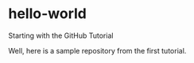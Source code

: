 # hello-world
Starting with the GitHub Tutorial 

Well, here is a sample repository from the first tutorial.
